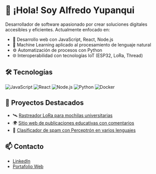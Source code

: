 # 👋 ¡Hola! Soy Alfredo Yupanqui

Desarrollador de software apasionado por crear soluciones digitales accesibles y eficientes. Actualmente enfocado en:

- 🔭 Desarrollo web con JavaScript, React, Node.js
- 🧠 Machine Learning aplicado al procesamiento de lenguaje natural
- ⚙️ Automatización de procesos con Python
- 🌐 Interoperabilidad con tecnologías IoT (ESP32, LoRa, Thread)

## 🛠️ Tecnologías

![JavaScript](https://img.shields.io/badge/-JavaScript-F7DF1E?style=flat&logo=javascript&logoColor=black)
![React](https://img.shields.io/badge/-React-20232A?style=flat&logo=react)
![Node.js](https://img.shields.io/badge/-Node.js-339933?style=flat&logo=node.js)
![Python](https://img.shields.io/badge/-Python-3776AB?style=flat&logo=python&logoColor=white)
![Docker](https://img.shields.io/badge/-Docker-2496ED?style=flat&logo=docker)

## 📌 Proyectos Destacados

- 🛰️ [Rastreador LoRa para mochilas universitarias](https://github.com/...)  
- 🌍 [Sitio web de publicaciones educativas con comentarios](https://github.com/...)  
- 🧠 [Clasificador de spam con Perceptrón en varios lenguajes](https://github.com/...)

## 📫 Contacto

- [LinkedIn](https://www.linkedin.com/in/...)  
- [Portafolio Web](https://alfredoyupanqui.dev)  
